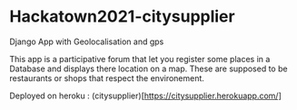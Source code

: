 # Hackatown2021-citysupplier
Django App with Geolocalisation and gps

This app is a participative forum that let you register some places in a Database
and displays there location on a map.
These are supposed to be restaurants or shops that respect the environement.

Deployed on heroku : (citysupplier)[https://citysupplier.herokuapp.com/]
